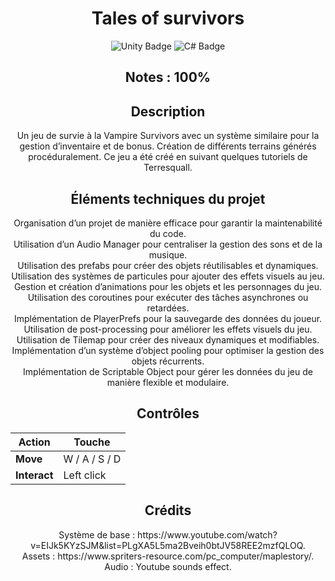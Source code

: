 <h1 align="center">Tales of survivors</h1>

<div align="center">
  <img src="https://img.shields.io/badge/Unity-gray?style=flat&logo=unity&logoColor=white" alt="Unity Badge"/>
  <img src="https://img.shields.io/badge/C%23-green?style=flat&logo=csharp&logoColor=white" alt="C# Badge"/>
</div>

<h2 align="center">Notes : 100%</h2>

<h2 align="center">Description</h2>

<p align="center">
Un jeu de survie à la Vampire Survivors avec un système similaire pour la gestion d’inventaire et de bonus. Création de différents terrains générés procéduralement. Ce jeu a été créé en suivant quelques tutoriels de Terresquall.
</p>

<h2 align="center">Éléments techniques du projet</h2>

<div align="center">
Organisation d’un projet de manière efficace pour garantir la maintenabilité du code.<br>
Utilisation d’un Audio Manager pour centraliser la gestion des sons et de la musique.<br>
Utilisation des prefabs pour créer des objets réutilisables et dynamiques.<br>
Utilisation des systèmes de particules pour ajouter des effets visuels au jeu.<br>
Gestion et création d’animations pour les objets et les personnages du jeu.<br>
Utilisation des coroutines pour exécuter des tâches asynchrones ou retardées.<br>
Implémentation de PlayerPrefs pour la sauvegarde des données du joueur.<br>
Utilisation de post-processing pour améliorer les effets visuels du jeu.<br>
Utilisation de Tilemap pour créer des niveaux dynamiques et modifiables.<br>
Implémentation d’un système d’object pooling pour optimiser la gestion des objets récurrents.<br>
Implémentation de Scriptable Object pour gérer les données du jeu de manière flexible et modulaire.
</div>

<h2 align="center">Contrôles</h2>

<div align="center">

| **Action**             | **Touche**           |
|------------------------|----------------------|
| **Move**               | W / A / S / D        |
| **Interact**           | Left click           |

</div>

<h2 align="center">Crédits</h2>

<div align="center">
Système de base : https://www.youtube.com/watch?v=EIJk5KYzSJM&list=PLgXA5L5ma2Bveih0btJV58REE2mzfQLOQ.<br>
Assets : https://www.spriters-resource.com/pc_computer/maplestory/.<br>
Audio : Youtube sounds effect.<br>
</div>
